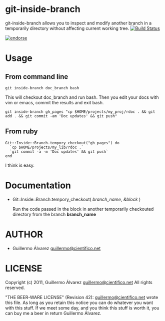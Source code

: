 # git-inside-branch

git-inside-branch allows you to inspect and modify another branch in a temporarily directory without affecting current working tree.
[![Build Status](https://secure.travis-ci.org/guillermo/git-inside-branch.png)](http://travis-ci.org/guillermo/git-inside-branch)

[![endorse](http://api.coderwall.com/guillermo/endorsecount.png)](http://coderwall.com/guillermo)


# Usage

## From command line

    git inside-branch doc_branch bash

This will checkout doc_branch and run bash. Then you edit your docs with vim or emacs, commit the results and exit bash.

    git inside-branch gh_pages "cp $HOME/projects/my_proj/rdoc . && git add . && git commit -am 'Doc updates' && git push"


## From ruby

    Git::Inside::Branch.tempory_checkout("gh_pages") do
      `cp $HOME/projects/my_lib/rdoc .`
      `git commit -a -m 'Doc updates' && git push`
    end

I think is easy.

# Documentation

* Git::Inside::Branch.tempory_checkout( *branch_name*, *&block* )

  Run the code passed in the block in another temporarily checkouted directory from the branch __branch_name__

# AUTHOR

 * Guillermo Álvarez <guillermo@cientifico.net>


# LICENSE


Copyright (c) 2011, Guillermo Álvarez <guillermo@cientifico.net>
All rights reserved.

"THE BEER-WARE LICENSE" (Revision 42):
<guillermo@cientifico.net> wrote this file. As long as you retain this notice you
can do whatever you want with this stuff. If we meet some day, and you think
this stuff is worth it, you can buy me a beer in return Guillermo Álvarez.


